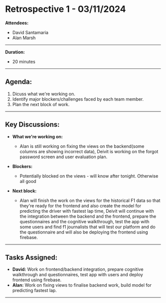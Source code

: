 # Retrospective 1 - 03/11/2024


**Attendees:**  
- David Santamaria
- Alan Marsh

---

**Duration:**
- 20 minutes

---

## Agenda:

1. Dicuss what we're working on.
2. Identify major blockers/challenges faced by each team member.
3. Plan the next block of work.

---

## Key Discussions:

- **What we're working on:**
  - Alan is still working on fixing the views on the backend(some columns are showing incorrect data), Deivit is working on the forgot password screen and user evaluation plan.

- **Blockers:**
  - Potentially blocked on the views - will know after tonight. Otherwise all good

- **Next block:**
  - Alan will finish the work on the views for the historical F1 data so that they're ready for the frontend and also create the model for predicting the driver with fastest lap time, Deivit will continue with the integration between the backend and the frontend, prepare the questionnaires and the cognitive walkthrough, test the app with some users and find f1 journalists that will test our platform and do the questionnaire and will also be deploying the frontend using firebase.

---

## Tasks Assigned:

- **David:** Work on frontend/backend integration, prepare cognitive walkthrough and questionnaires, test app with users and deploy frontend using firebase.
- **Alan:** Work on fixing views to finalise backend work, build model for predicting fastest lap.

---